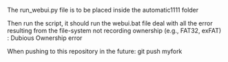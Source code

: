 The run_webui.py file is to be placed inside the automatic1111 folder

Then run the script, it should run the webui.bat file deal with all the error resulting from the file-system not recording ownership (e.g., FAT32, exFAT) : Dubious Ownership error

When pushing to this repository in the future: git push myfork
